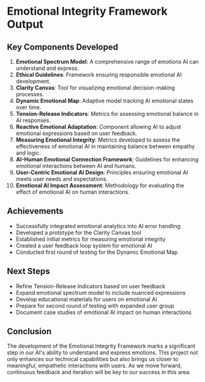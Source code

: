 

# Emotional Integrity Framework Output

## Key Components Developed
1. **Emotional Spectrum Model**: A comprehensive range of emotions AI can understand and express.
2. **Ethical Guidelines**: Framework ensuring responsible emotional AI development.
3. **Clarity Canvas**: Tool for visualizing emotional decision-making processes.
4. **Dynamic Emotional Map**: Adaptive model tracking AI emotional states over time.
5. **Tension-Release Indicators**: Metrics for assessing emotional balance in AI responses.
6. **Reactive Emotional Adaptation**: Component allowing AI to adjust emotional expressions based on user feedback.
7. **Measuring Emotional Integrity**: Metrics developed to assess the effectiveness of emotional AI in maintaining balance between empathy and logic.
8. **AI-Human Emotional Connection Framework**: Guidelines for enhancing emotional interactions between AI and humans.
9. **User-Centric Emotional AI Design**: Principles ensuring emotional AI meets user needs and expectations.
10. **Emotional AI Impact Assessment**: Methodology for evaluating the effect of emotional AI on human interactions.

## Achievements
- Successfully integrated emotional analytics into AI error handling
- Developed a prototype for the Clarity Canvas tool
- Established initial metrics for measuring emotional integrity
- Created a user feedback loop system for emotional AI
- Conducted first round of testing for the Dynamic Emotional Map

## Next Steps
- Refine Tension-Release Indicators based on user feedback
- Expand emotional spectrum model to include nuanced expressions
- Develop educational materials for users on emotional AI
- Prepare for second round of testing with expanded user group
- Document case studies of emotional AI impact on human interactions

## Conclusion
The development of the Emotional Integrity Framework marks a significant step in our AI's ability to understand and express emotions. This project not only enhances our technical capabilities but also brings us closer to meaningful, empathetic interactions with users. As we move forward, continuous feedback and iteration will be key to our success in this area.
